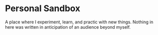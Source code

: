 # Personal Sandbox
A place where I experiment, learn, and practic with new things.  Nothing in here was written in anticipation of an audience beyond myself.
